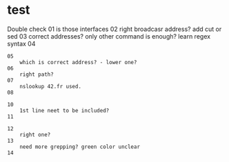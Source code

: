 # test

Double check
	01
		is those interfaces
	02
		right broadcasr address? add cut or sed
	03
		correct addresses? only other command is enough?
		learn regex syntax
	04

	05
		which is correct address? - lower one?
	06
		right path?
	07
		nslookup 42.fr used.
	08
	
	10
		1st line neet to be included?
	11
		
	12
		right one?
	13
		need more grepping? green color unclear
	14
		